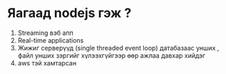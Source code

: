 # Яагаад nodejs гэж ?

1.  Streaming вэб апп
2.  Real-time applications
3.  Жижиг серверүүд (single threaded event loop) датабазаас унших , файл унших зэргийг хүлээхгүйгээр өөр ажлаа давхар хийдэг
4.  aws тэй хамтарсан
